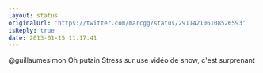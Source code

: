 ```yaml
---
layout: status
originalUrl: 'https://twitter.com/marcgg/status/291142106108526593'
isReply: true
date: 2013-01-15 11:17:41
---
```


@guillaumesimon Oh putain Stress sur use vidéo de snow, c'est surprenant
